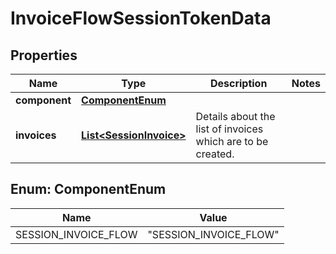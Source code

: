 

# InvoiceFlowSessionTokenData


## Properties

| Name | Type | Description | Notes |
|------------ | ------------- | ------------- | -------------|
|**component** | [**ComponentEnum**](#ComponentEnum) |  |  |
|**invoices** | [**List&lt;SessionInvoice&gt;**](SessionInvoice.md) | Details about the list of invoices which are to be created. |  |



## Enum: ComponentEnum

| Name | Value |
|---- | -----|
| SESSION_INVOICE_FLOW | &quot;SESSION_INVOICE_FLOW&quot; |



